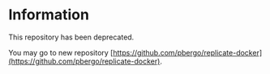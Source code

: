 # Information

This repository has been deprecated.

You may go to new repository [https://github.com/pbergo/replicate-docker](https://github.com/pbergo/replicate-docker).



